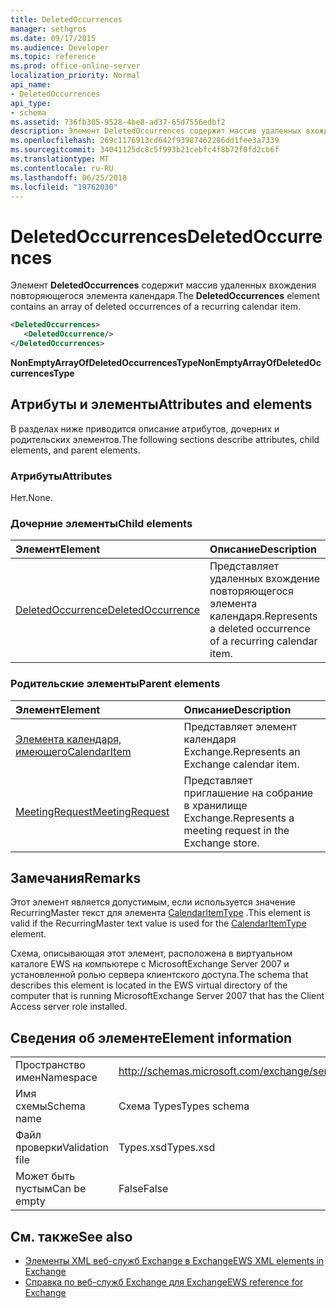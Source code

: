 ```yaml
---
title: DeletedOccurrences
manager: sethgros
ms.date: 09/17/2015
ms.audience: Developer
ms.topic: reference
ms.prod: office-online-server
localization_priority: Normal
api_name:
- DeletedOccurrences
api_type:
- schema
ms.assetid: 736fb305-9528-4be8-ad37-65d7556edbf2
description: Элемент DeletedOccurrences содержит массив удаленных вхождения повторяющегося элемента календаря.
ms.openlocfilehash: 269c1176913cd642f93987462286dd1fee3a7339
ms.sourcegitcommit: 34041125dc8c5f993b21cebfc4f8b72f0fd2cb6f
ms.translationtype: MT
ms.contentlocale: ru-RU
ms.lasthandoff: 06/25/2018
ms.locfileid: "19762030"
---
```

# <a name="deletedoccurrences"></a><span data-ttu-id="46680-103">DeletedOccurrences</span><span class="sxs-lookup"><span data-stu-id="46680-103">DeletedOccurrences</span></span>

<span data-ttu-id="46680-104">Элемент **DeletedOccurrences** содержит массив удаленных вхождения повторяющегося элемента календаря.</span><span class="sxs-lookup"><span data-stu-id="46680-104">The **DeletedOccurrences** element contains an array of deleted occurrences of a recurring calendar item.</span></span> 
  
```xml
<DeletedOccurrences>
   <DeletedOccurrence/>
</DeletedOccurrences>
```

 <span data-ttu-id="46680-105">**NonEmptyArrayOfDeletedOccurrencesType**</span><span class="sxs-lookup"><span data-stu-id="46680-105">**NonEmptyArrayOfDeletedOccurrencesType**</span></span>
## <a name="attributes-and-elements"></a><span data-ttu-id="46680-106">Атрибуты и элементы</span><span class="sxs-lookup"><span data-stu-id="46680-106">Attributes and elements</span></span>

<span data-ttu-id="46680-107">В разделах ниже приводится описание атрибутов, дочерних и родительских элементов.</span><span class="sxs-lookup"><span data-stu-id="46680-107">The following sections describe attributes, child elements, and parent elements.</span></span>
  
### <a name="attributes"></a><span data-ttu-id="46680-108">Атрибуты</span><span class="sxs-lookup"><span data-stu-id="46680-108">Attributes</span></span>

<span data-ttu-id="46680-109">Нет.</span><span class="sxs-lookup"><span data-stu-id="46680-109">None.</span></span>
  
### <a name="child-elements"></a><span data-ttu-id="46680-110">Дочерние элементы</span><span class="sxs-lookup"><span data-stu-id="46680-110">Child elements</span></span>

|<span data-ttu-id="46680-111">**Элемент**</span><span class="sxs-lookup"><span data-stu-id="46680-111">**Element**</span></span>|<span data-ttu-id="46680-112">**Описание**</span><span class="sxs-lookup"><span data-stu-id="46680-112">**Description**</span></span>|
|:-----|:-----|
|[<span data-ttu-id="46680-113">DeletedOccurrence</span><span class="sxs-lookup"><span data-stu-id="46680-113">DeletedOccurrence</span></span>](deletedoccurrence.md) <br/> |<span data-ttu-id="46680-114">Представляет удаленных вхождение повторяющегося элемента календаря.</span><span class="sxs-lookup"><span data-stu-id="46680-114">Represents a deleted occurrence of a recurring calendar item.</span></span>  <br/> |
   
### <a name="parent-elements"></a><span data-ttu-id="46680-115">Родительские элементы</span><span class="sxs-lookup"><span data-stu-id="46680-115">Parent elements</span></span>

|<span data-ttu-id="46680-116">**Элемент**</span><span class="sxs-lookup"><span data-stu-id="46680-116">**Element**</span></span>|<span data-ttu-id="46680-117">**Описание**</span><span class="sxs-lookup"><span data-stu-id="46680-117">**Description**</span></span>|
|:-----|:-----|
|[<span data-ttu-id="46680-118">Элемента календаря, имеющего</span><span class="sxs-lookup"><span data-stu-id="46680-118">CalendarItem</span></span>](calendaritem.md) <br/> |<span data-ttu-id="46680-119">Представляет элемент календаря Exchange.</span><span class="sxs-lookup"><span data-stu-id="46680-119">Represents an Exchange calendar item.</span></span>  <br/> |
|[<span data-ttu-id="46680-120">MeetingRequest</span><span class="sxs-lookup"><span data-stu-id="46680-120">MeetingRequest</span></span>](meetingrequest.md) <br/> |<span data-ttu-id="46680-121">Представляет приглашение на собрание в хранилище Exchange.</span><span class="sxs-lookup"><span data-stu-id="46680-121">Represents a meeting request in the Exchange store.</span></span>  <br/> |
   
## <a name="remarks"></a><span data-ttu-id="46680-122">Замечания</span><span class="sxs-lookup"><span data-stu-id="46680-122">Remarks</span></span>

<span data-ttu-id="46680-123">Этот элемент является допустимым, если используется значение RecurringMaster текст для элемента [CalendarItemType](calendaritemtype.md) .</span><span class="sxs-lookup"><span data-stu-id="46680-123">This element is valid if the RecurringMaster text value is used for the [CalendarItemType](calendaritemtype.md) element.</span></span> 
  
<span data-ttu-id="46680-124">Схема, описывающая этот элемент, расположена в виртуальном каталоге EWS на компьютере с MicrosoftExchange Server 2007 и установленной ролью сервера клиентского доступа.</span><span class="sxs-lookup"><span data-stu-id="46680-124">The schema that describes this element is located in the EWS virtual directory of the computer that is running MicrosoftExchange Server 2007 that has the Client Access server role installed.</span></span>
  
## <a name="element-information"></a><span data-ttu-id="46680-125">Сведения об элементе</span><span class="sxs-lookup"><span data-stu-id="46680-125">Element information</span></span>

|||
|:-----|:-----|
|<span data-ttu-id="46680-126">Пространство имен</span><span class="sxs-lookup"><span data-stu-id="46680-126">Namespace</span></span>  <br/> |http://schemas.microsoft.com/exchange/services/2006/types  <br/> |
|<span data-ttu-id="46680-127">Имя схемы</span><span class="sxs-lookup"><span data-stu-id="46680-127">Schema name</span></span>  <br/> |<span data-ttu-id="46680-128">Схема Types</span><span class="sxs-lookup"><span data-stu-id="46680-128">Types schema</span></span>  <br/> |
|<span data-ttu-id="46680-129">Файл проверки</span><span class="sxs-lookup"><span data-stu-id="46680-129">Validation file</span></span>  <br/> |<span data-ttu-id="46680-130">Types.xsd</span><span class="sxs-lookup"><span data-stu-id="46680-130">Types.xsd</span></span>  <br/> |
|<span data-ttu-id="46680-131">Может быть пустым</span><span class="sxs-lookup"><span data-stu-id="46680-131">Can be empty</span></span>  <br/> |<span data-ttu-id="46680-132">False</span><span class="sxs-lookup"><span data-stu-id="46680-132">False</span></span>  <br/> |
   
## <a name="see-also"></a><span data-ttu-id="46680-133">См. также</span><span class="sxs-lookup"><span data-stu-id="46680-133">See also</span></span>

- [<span data-ttu-id="46680-134">Элементы XML веб-служб Exchange в Exchange</span><span class="sxs-lookup"><span data-stu-id="46680-134">EWS XML elements in Exchange</span></span>](ews-xml-elements-in-exchange.md)  
- [<span data-ttu-id="46680-135">Справка по веб-служб Exchange для Exchange</span><span class="sxs-lookup"><span data-stu-id="46680-135">EWS reference for Exchange</span></span>](ews-reference-for-exchange.md)

